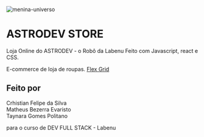 
![menina-universo](https://user-images.githubusercontent.com/89948060/154873824-37cf3355-1d45-4490-8027-4bd1d7ebd0b7.jpg)

# ASTRODEV STORE
Loja Online do ASTRODEV - o Robô da Labenu
Feito com Javascript, react e CSS.

E-commerce de loja de roupas.
<a href=“rigid-corn.surge.sh“>Flex Grid</a>
 
## Feito por
Crhistian Felipe da Silva <br/>
Matheus Bezerra Evaristo <br/>
Taynara Gomes Politano <br/>

para o curso de DEV FULL STACK - Labenu
